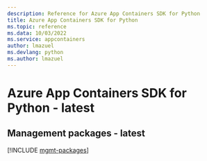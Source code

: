 ```yaml
---
description: Reference for Azure App Containers SDK for Python
title: Azure App Containers SDK for Python
ms.topic: reference
ms.data: 10/03/2022
ms.service: appcontainers
author: lmazuel
ms.devlang: python
ms.author: lmazuel
---
```

# Azure App Containers SDK for Python - latest

## Management packages - latest
[!INCLUDE [mgmt-packages](app-containers-mgmt-index.md)]